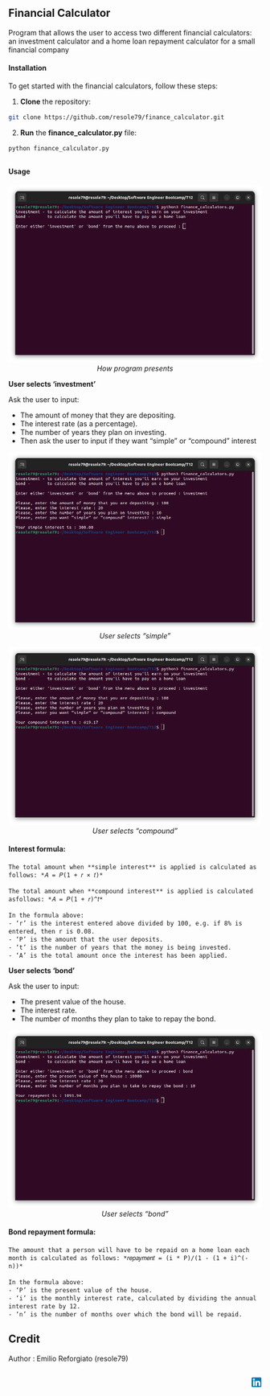 ## Financial Calculator

Program that allows the user to access two
different financial calculators: an investment calculator and a home loan
repayment calculator for a small financial company


#### Installation
To get started with the financial calculators, follow these steps:

1. **Clone** the repository:

```sh
git clone https://github.com/resole79/finance_calculator.git
```

2. **Run** the **finance_calculator.py** file:

```sh
python finance_calculator.py
```

##

#### **Usage**

<p align="center"><img src="./image/finance_calculator_0.png"/><br><i>How program presents</i></p>


**User selects ‘investment’**

Ask the user to input:
 - The amount of money that they are depositing.
 - The interest rate (as a percentage). 
 - The number of years they plan on investing.
 - Then ask the user to input if they want “simple” or “compound” interest

<p align="center"><img src="./image/finance_calculator_1.png"/><br><i>User selects “simple”</i></p>

<p align="center"><img src="./image/finance_calculator_2.png"/><br><i>User selects “compound”</i></p>


#### **Interest formula:**
```
The total amount when **simple interest** is applied is calculated as follows: *𝐴 = 𝑃(1 + 𝑟 × 𝑡)*

The total amount when **compound interest** is applied is calculated asfollows: *𝐴 = 𝑃(1 + 𝑟)^𝑡*

In the formula above:
- ‘r’ is the interest entered above divided by 100, e.g. if 8% is entered, then r is 0.08.
- ‘P’ is the amount that the user deposits.
- ‘t’ is the number of years that the money is being invested.
- ‘A’ is the total amount once the interest has been applied.
```



**User selects ‘bond’**

Ask the user to input:
 - The present value of the house.
 - The interest rate.
 - The number of months they plan to take to repay the bond.


<p align="center"><img src="./image/finance_calculator_3.png"/><br><i>User selects “bond”</i></p>


#### **Bond repayment formula:**
```
The amount that a person will have to be repaid on a home loan each
month is calculated as follows: *𝑟𝑒𝑝𝑎𝑦𝑚𝑒𝑛𝑡 = (i * P)/(1 - (1 + i)^(-n))*

In the formula above:
- ‘P’ is the present value of the house.
- ‘i’ is the monthly interest rate, calculated by dividing the annual interest rate by 12.
- ‘n’ is the number of months over which the bond will be repaid.
```

## **Credit**

Author : Emilio Reforgiato (resole79)

##
<p align="right"><a href="https://www.linkedin.com/in/emilio-reforgiato/" target=”_blank” ><img src="./image/in_logo.png" /></a></p>

